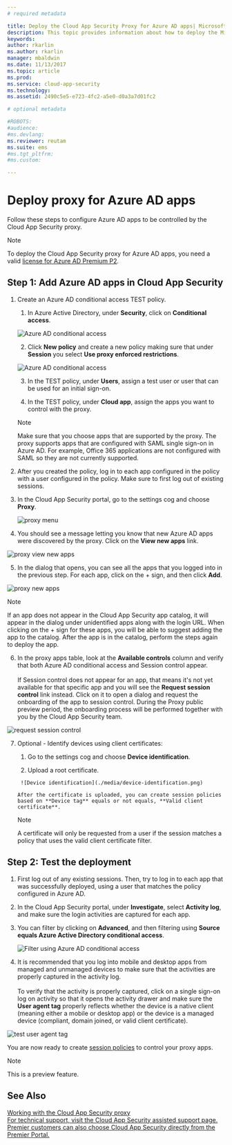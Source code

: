 ```yaml
---
# required metadata

title: Deploy the Cloud App Security Proxy for Azure AD apps| Microsoft Docs
description: This topic provides information about how to deploy the Microsoft Cloud App Security Proxy for Azure AD apps.
keywords:
author: rkarlin
ms.author: rkarlin
manager: mbaldwin
ms.date: 11/13/2017
ms.topic: article
ms.prod:
ms.service: cloud-app-security
ms.technology:
ms.assetid: 2490c5e5-e723-4fc2-a5e0-d0a3a7d01fc2

# optional metadata

#ROBOTS:
#audience:
#ms.devlang:
ms.reviewer: reutam
ms.suite: ems
#ms.tgt_pltfrm:
#ms.custom:

---
```



# Deploy proxy for Azure AD apps

Follow these steps to configure Azure AD apps to be controlled by the Cloud App Security proxy.

> [!NOTE]
> To deploy the Cloud App Security proxy for Azure AD apps, you need a valid [license for Azure AD Premium P2](https://docs.microsoft.com/azure/active-directory/license-users-groups).

## Step 1: Add Azure AD apps in Cloud App Security  

1. Create an Azure AD conditional access TEST policy.

    1. In Azure Active Directory, under **Security**, click on **Conditional access**.

     ![Azure AD conditional access](./media/aad-conditional-access.png)

    2. Click **New policy** and create a new policy making sure that under **Session** you select **Use proxy enforced restrictions**.

     ![Azure AD conditional access](./media/proxy-deploy-restrictions-aad.png)

    3. In the TEST policy, under **Users**, assign a test user or user that can be used for an initial sign-on.
    
    4. In the TEST policy, under **Cloud app**, assign the apps you want to control with the proxy. 

     > [!NOTE]
     >Make sure that you choose apps that are supported by the proxy. The proxy supports apps that are configured with SAML single sign-on in Azure AD. For example, Office 365 applications are not configured with SAML so they are not currently supported.


2.	After you created the policy, log in to each app configured in the policy with a user configured in the policy. Make sure to first log out of existing sessions.

3.	In the Cloud App Security portal, go to the settings cog and choose **Proxy**. 
    
      ![proxy menu](./media/proxy-menu.png)

4.	You should see a message letting you know that new Azure AD apps were discovered by the proxy. Click on the **View new apps** link.

 ![proxy view new apps](./media/proxy-view-new-apps.png)

5.	In the dialog that opens, you can see all the apps that you logged into in the previous step. For each app, click on the + sign, and then click **Add**.

 ![proxy new apps](./media/proxy-new-app.png)

 > [!NOTE]
 > If an app does not appear in the Cloud App Security app catalog, it will appear in the dialog under unidentified apps along with the login URL. When clicking on the + sign for these apps, you will be able to suggest adding the app to the catalog. After the app is in the catalog, perform the steps again to deploy the app. 

6.	In the proxy apps table, look at the **Available controls** column and verify that both Azure AD conditional access and Session control appear. <br></br>If Session control does not appear for an app, that means it's not yet available for that specific app and you will see the **Request session control** link instead. Click on it to open a dialog and request the onboarding of the app to session control. During the Proxy public preview period, the onboarding process will be performed together with you by the Cloud App Security team.
  
 ![request session control](./media/request-session-control.png)

7. Optional - Identify devices using client certificates:

      1. Go to the settings cog and choose **Device identification**.

      2. Upload a root certificate.

        ![Device identification](./media/device-identification.png)
 
       After the certificate is uploaded, you can create session policies based on **Device tag** equals or not equals, **Valid client certificate**.
 
      > [!NOTE]
      >A certificate will only be requested from a user if the session matches a policy that uses the valid client certificate filter. 

## Step 2: Test the deployment

1. First log out of any existing sessions. Then, try to log in to each app that was successfully deployed, using a user that matches the policy configured in Azure AD. 

2.	In the Cloud App Security portal, under **Investigate**, select **Activity log**, and make sure the login activities are captured for each app.

3.	You can filter by clicking on **Advanced**, and then filtering using **Source equals Azure Active Directory conditional access**.

     ![Filter using Azure AD conditional access](./media/sso-logon.png)

3. It is recommended that you log into mobile and desktop apps from managed and unmanaged devices to make sure that the activities are properly captured in the activity log.<br></br>
To verify that the activity is properly captured, click on a single sign-on log on activity so that it opens the activity drawer and make sure the **User agent tag** properly reflects whether the device is a native client (meaning either a mobile or desktop app) or the device is a managed device (compliant, domain joined, or valid client certificate).
 
 ![test user agent tag](./media/domain-joined.png)


You are now ready to create [session policies](session-policy-aad.md) to control your proxy apps.


> [!NOTE]
> This is a preview feature.


## See Also  
[Working with the Cloud App Security proxy](proxy-intro-aad.md)   
[For technical support, visit the Cloud App Security assisted support page.](http://support.microsoft.com/oas/default.aspx?prid=16031)   
[Premier customers can also choose Cloud App Security directly from the Premier Portal.](https://premier.microsoft.com/)  
  